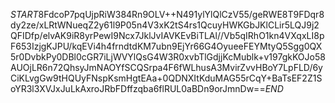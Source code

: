$START$8FdcoP7pqUjpRiW384Rn9OLV++N491ylYlQlCzV55/geRWE8T9FDqr8dy2ze/xLRtWNueqZ2y61l9P05n4V3xK2tS4rs1QcuyHWKGbJKlCLir5LQJ9j2QFIDfp/elvAK9iR8yrPewI9Ncx7JklJvIAVKEvBiTLAl//Vb5qIRhO1kn4VXqxLI8pF653IzjgKJPU/kqEVi4h4frndtdKM7ubn9EjYr66G4OyueeFEYMtyQ5Sgg0QX5r0DvbkPy0DBl0cGR7iLjWVYlQsG4W3R0xvbTlGdjjKcMublk+v197gkKOJo58AUOjLR6n72QhsyJmNAOYfSCQSrpa4F6fWLhusA3MvirZvvHBoY7LpFLD/6yCiKLvgGw9tHQUyFNspKsmHgtEAa+0QDNXItKduMAG55rCqY+BaTsEF2Z1SoYR3l3XVJxJuLkAxroJRbFDffzqba6flRUL0aBDn9orJmnDw==$END$